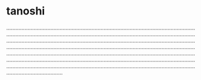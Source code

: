 # tanoshi

.........................................................................................................................................................................................................................................................................................................................................................................................................................................................................................................................................................................................................................................................................................................................................................................................................................................................................................................................................